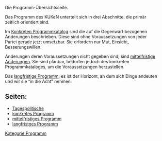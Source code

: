 Die Programm-Übersichtsseite.

Das Programm des KUKeN unterteilt sich in drei Abschnitte, die primär
zeitlich orientiert sind.

Im [ Konkreten Programmkatalog](/wiki/Programm:Program_konkret "wikilink")
sind die auf die Gegenwart bezogenen Änderungen beschrieben. Diese sind
ohne Voraussetzungen von jeder Partei gerade jetzt umsetzbar. Sie
erfordern nur Mut, Einsicht, Besserungswillen.

Änderungen deren Voraussetzungen nicht gegeben sind, sind [
mittelfristige Änderungen](/wiki/Programm:Program_mittelfristig "wikilink").
Sie sind planbar, bedürfen jedoch des konkreten Programmkataloges, um
die Voraussetzungen herzustellen.

Das [ langfristige Programm](/wiki/Programm:Program_langfristig "wikilink"),
es ist der Horizont, an dem sich Dinge andeuten und wir sie “in die
Acht” nehmen.  

Seiten:
-------

-   [ Tagespolitische](/wiki/Programm:Tagespolitik "wikilink")
-   [ konkretes Programm](/wiki/Programm:Program_konkret "wikilink")
-   [ mittelfristiges
    Programm](/wiki/Programm:Program_mittelfristig "wikilink")
-   [ langfristges Programm](/wiki/Programm:Program_langfristig "wikilink")

<Kategorie:Programm>
